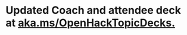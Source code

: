 # Updated Coach and attendee deck at [aka.ms/OpenHackTopicDecks.](http://aka.ms/Openhacktopicdecks)
